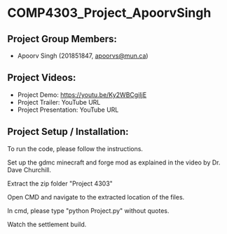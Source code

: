 # COMP4303_Project_ApoorvSingh


## Project Group Members:

* Apoorv Singh (201851847, apoorvs@mun.ca)


## Project Videos:

* Project Demo: https://youtu.be/Ky2WBCgiIjE
* Project Trailer: YouTube URL
* Project  Presentation: YouTube URL

## Project Setup / Installation:

To run the code, please follow the instructions.

Set up the gdmc minecraft and forge mod as explained in the video by Dr. Dave Churchill.

Extract the zip folder "Project 4303"

Open CMD and navigate to the extracted location of the files.

In cmd, please type "python Project.py" without quotes.

Watch the settlement build.
